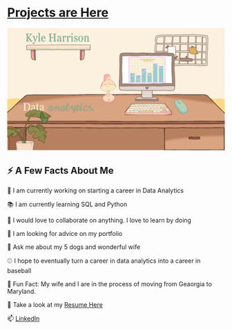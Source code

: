 # [Projects are Here](https://github.com/kyleharrison687/kyleharrison687/blob/master/index.md)

[<img src="images/Canva readme.png?raw=true"/>](https://github.com/kyleharrison687/kyleharrison687/blob/master/index.md)

## ⚡ A Few Facts About Me

🔭 I am currently working on starting a career in Data Analytics

📚 I am currently learning SQL and Python

👯 I would love to collaborate on anything. I love to learn by doing

🤔 I am looking for advice on my portfolio

💭 Ask me about my 5 dogs and wonderful wife

⚾ I hope to eventually turn a career in data analytics into a career in baseball

🚚 Fun Fact: My wife and I are in the process of moving from Geaorgia to Maryland. 

📄 Take a look at my [Resume Here](https://github.com/kyleharrison687/kyleharrison687/blob/master/files/Kyle%20Harrison%20Resume%202024.pdf)

📫 [LinkedIn](www.linkedin.com/in/kyle-harrison-data-analytics)
